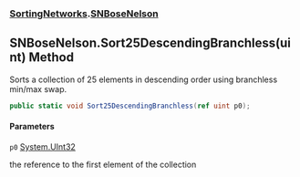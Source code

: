 ### [SortingNetworks](SortingNetworks.md 'SortingNetworks').[SNBoseNelson](SortingNetworks.SNBoseNelson.md 'SortingNetworks.SNBoseNelson')

## SNBoseNelson.Sort25DescendingBranchless(uint) Method

Sorts a collection of 25 elements in descending order using branchless min/max swap.

```csharp
public static void Sort25DescendingBranchless(ref uint p0);
```
#### Parameters

<a name='SortingNetworks.SNBoseNelson.Sort25DescendingBranchless(uint).p0'></a>

`p0` [System.UInt32](https://docs.microsoft.com/en-us/dotnet/api/System.UInt32 'System.UInt32')

the reference to the first element of the collection